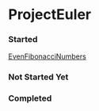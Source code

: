 # ProjectEuler

### Started
[EvenFibonacciNumbers](https://github.com/JamieBort/LearningDirectory/tree/master/JavaScript/CodingChallenges/ProjectEuler/EvenFibonacciNumbersProjectEulerJavaScript)

### Not Started Yet

### Completed